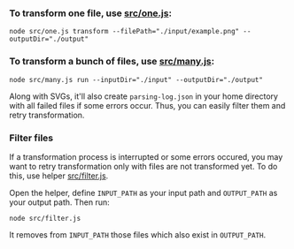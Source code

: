### To transform one file, use [src/one.js](/src/one.js):
```properties
node src/one.js transform --filePath="./input/example.png" --outputDir="./output"
```

### To transform a bunch of files, use [src/many.js](/src/many.js):
```properties
node src/many.js run --inputDir="./input" --outputDir="./output"
```

Along with SVGs, it'll also create `parsing-log.json` in your home directory with all failed files if some errors occur. Thus, you can easily filter them and retry transformation.

### Filter files

If a transformation process is interrupted or some errors occured, you may want to retry transformation only with files are not transformed yet. To do this, use helper [src/filter.js](/src/filter.js).

Open the helper, define `INPUT_PATH` as your input path and `OUTPUT_PATH` as your output path. Then run:

```properties
node src/filter.js
```

It removes from `INPUT_PATH` those files which also exist in `OUTPUT_PATH`.